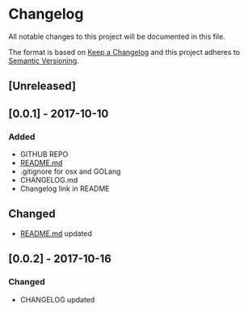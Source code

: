 # Changelog
All notable changes to this project will be documented in this file.

The format is based on [Keep a Changelog](http://keepachangelog.com/en/1.0.0/)
and this project adheres to [Semantic Versioning](http://semver.org/spec/v2.0.0.html).

## [Unreleased]

## [0.0.1] - 2017-10-10
### Added
- GITHUB REPO
- [README.md](./README.md)
- .gitignore for osx and GOLang
- CHANGELOG.md
- Changelog link in README
## Changed
- [README.md](./README.md) updated

## [0.0.2] - 2017-10-16
### Changed
- CHANGELOG updated

